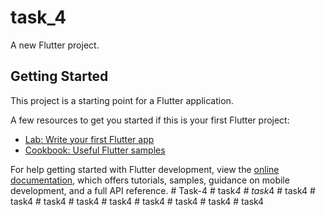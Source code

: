 # task_4

A new Flutter project.

## Getting Started

This project is a starting point for a Flutter application.

A few resources to get you started if this is your first Flutter project:

- [Lab: Write your first Flutter app](https://docs.flutter.dev/get-started/codelab)
- [Cookbook: Useful Flutter samples](https://docs.flutter.dev/cookbook)

For help getting started with Flutter development, view the
[online documentation](https://docs.flutter.dev/), which offers tutorials,
samples, guidance on mobile development, and a full API reference.
#   T a s k - 4  
 #   t a s k _ 4  
 #   t a s k _ 4  
 #   t a s k 4  
 #   t a s k 4  
 #   t a s k 4  
 #   t a s k 4  
 #   t a s k 4  
 #   t a s k 4  
 #   t a s k 4  
 #   t a s k 4  
 #   t a s k 4  
 